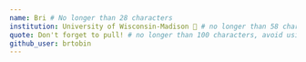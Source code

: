 ```yaml
---
name: Bri # No longer than 28 characters
institution: University of Wisconsin-Madison 🚩 # no longer than 58 characters
quote: Don't forget to pull! # no longer than 100 characters, avoid using quotes(") to guarantee the format remains the same.
github_user: brtobin
---
```

